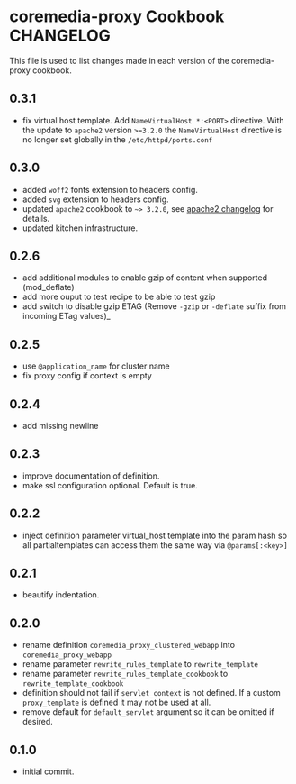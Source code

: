 coremedia-proxy Cookbook CHANGELOG
======================
This file is used to list changes made in each version of the coremedia-proxy cookbook.

0.3.1
-----
- fix virtual host template. Add `NameVirtualHost *:<PORT>` directive. With the update to `apache2` version `>=3.2.0` the `NameVirtualHost` directive
is no longer set globally in the `/etc/httpd/ports.conf`

0.3.0
----
- added `woff2` fonts extension to headers config.
- added `svg` extension to headers config.
- updated `apache2` cookbook to `~> 3.2.0`, see [apache2 changelog](https://supermarket.chef.io/cookbooks/apache2#changelog) for details.
- updated kitchen infrastructure.

0.2.6
-----
- add additional modules to enable gzip of content when supported (mod_deflate)
- add more ouput to test recipe to be able to test gzip
- add switch to disable gzip ETAG (Remove `-gzip` or `-deflate` suffix from incoming ETag values)_

0.2.5
------
- use `@application_name` for cluster name
- fix proxy config if context is empty

0.2.4
------
- add missing newline

0.2.3
------
- improve documentation of definition.
- make ssl configuration optional. Default is true.

0.2.2
------
- inject definition parameter virtual_host template into the param hash so all partialtemplates can access them the same way via `@params[:<key>]`

0.2.1
------
- beautify indentation.

0.2.0
--------
- rename definition `coremedia_proxy_clustered_webapp` into `coremedia_proxy_webapp`
- rename parameter `rewrite_rules_template` to `rewrite_template`
- rename parameter `rewrite_rules_template_cookbook` to `rewrite_template_cookbook`
- definition should not fail if `servlet_context` is not defined. If a custom `proxy_template` is defined it may not be used at all.
- remove default for `default_servlet` argument so it can be omitted if desired. 

0.1.0
--------

- initial commit. 